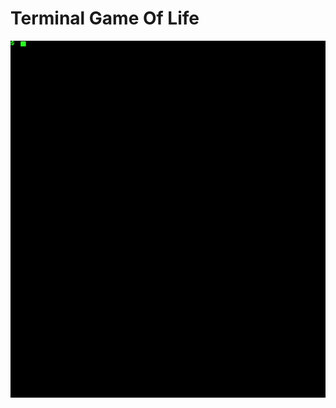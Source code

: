 # Terminal Game Of Life

![tgol-preview](https://github.com/rafafdz/Terminal-Game-Of-Life/blob/master/.img/tgol-preview.gif)
